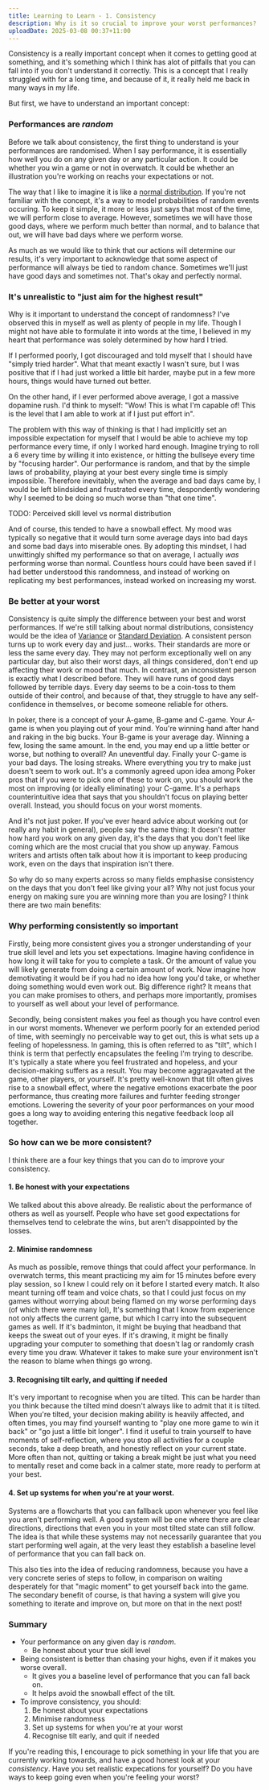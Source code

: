 ```yaml
---
title: Learning to Learn - 1. Consistency
description: Why is it so crucial to improve your worst performances?
uploadDate: 2025-03-08 00:37+11:00
---
```


Consistency is a really important concept when it comes to getting good at something, and it's something which I think has alot of pitfalls that you can fall into if you don't understand it correctly. This is a concept that I really struggled with for a long time, and because of it, it really held me back in many ways in my life. 

But first, we have to understand an important concept:

### Performances are _random_
Before we talk about consistency, the first thing to understand is your performances are randomised. When I say performance, it is essentially how well you do on any given day or any particular action. It could be whether you win a game or not in overwatch. It could be whether an illustration you're working on reachs your expectations or not. 

The way that I like to imagine it is like a [normal distribution](https://en.wikipedia.org/wiki/Normal_distribution). 
If you're not familiar with the concept, it's a way to model probabilities of random events occuring. To keep it simple, it more or less just says that most of the time, we will perform close to average. However, sometimes we will have those good days, where we perform much better than normal, and to balance that out, we will have bad days where we perform worse. 

As much as we would like to think that our actions will determine our results, it's very important to acknowledge that some aspect of performance will always be tied to random chance. Sometimes we'll just have good days and sometimes not. That's okay and perfectly normal.

### It's unrealistic to "just aim for the highest result"
Why is it important to understand the concept of randomness? I've observed this in myself as well as plenty of people in my life. Though I might not have able to formulate it into words at the time, I believed in my heart that performance was solely determined by how hard I tried. 

If I performed poorly, I got discouraged and told myself that I should have "simply tried harder". What that meant exactly I wasn't sure, but I was positive that if I had just worked a little bit harder, maybe put in a few more hours, things would have turned out better. 

On the other hand, if I ever performed above average, I got a massive dopamine rush. I'd think to myself: "Wow! This is what I'm capable of! This is the level that I am able to work at if I just put effort in". 

The problem with this way of thinking is that I had implicitly set an impossible expectation for myself that I would be able to achieve my top performance every time, if only I worked hard enough. Imagine trying to roll a 6 every time by willing it into existence, or hitting the bullseye every time by "focusing harder". Our performance is random, and that by the simple laws of probability, playing at your best every single time is simply impossible. Therefore inevitably, when the average and bad days came by, I would be left blindsided and frustrated every time, despondently wondering why I seemed to be doing so much worse than "that one time".

TODO: Perceived skill level vs normal distribution

And of course, this tended to have a snowball effect. My mood was typically so negative that it would turn some average days into bad days and some bad days into miserable ones. By adopting this mindset, I had unwittingly shifted my performance so that on average, I actually _was_ performing worse than normal. 
Countless hours could have been saved if I had better understood this randomness, and instead of working on replicating my best performances, instead worked on increasing my worst.

### Be better at your worst
Consistency is quite simply the difference between your best and worst performances. If we're still talking about normal distributions, consistency would be the idea of [Variance](https://en.wikipedia.org/wiki/Variance) or [Standard Deviation](https://en.wikipedia.org/wiki/Standard_deviation). A consistent person turns up to work every day and just... works. Their standards are more or less the same every day. They may not perform exceptionally well on any particular day, but also their worst days, all things considered, don't end up affecting their work or mood that much. In contrast, an inconsistent person is exactly what I described before. They will have runs of good days followed by terrible days. Every day seems to be a coin-toss to them outside of their control, and because of that, they struggle to have any self-confidence in themselves, or become someone reliable for others. 

In poker, there is a concept of your A-game, B-game and C-game. Your A-game is when you playing out of your mind. You're winning hand after hand and raking in the big bucks. Your B-game is your average day. Winning a few, losing the same amount. In the end, you may end up a little better or worse, but nothing to overall? An uneventful day. Finally your C-game is your bad days. The losing streaks. Where everything you try to make just doesn't seem to work out. It's a commonly agreed upon idea among Poker pros that if you were to pick one of these to work on, you should work the most on improving (or ideally eliminating) your C-game. It's a perhaps counterintuitive idea that says that you shouldn't focus on playing better overall. Instead, you should focus on your worst moments. 

And it's not just poker. If you've ever heard advice about working out (or really any habit in general), people say the same thing: It doesn't matter how hard you work on any given day, it's the days that you don't feel like coming which are the most crucial that you show up anyway. Famous writers and artists often talk about how it is important to keep producing work, even on the days that inspiration isn't there. 

So why do so many experts across so many fields emphasise consistency on the days that you don't feel like giving your all? Why not just focus your energy on making sure you are winning more than you are losing? I think there are two main benefits: 

### Why performing consistently so important
Firstly, being more consistent gives you a stronger understanding of your true skill level and lets you set expectations. Imagine having confidence in how long it will take for you to complete a task. Or the amount of value you will likely generate from doing a certain amount of work. Now imagine how demotivating it would be if you had no idea how long you'd take, or whether doing something would even work out. Big difference right? It means that you can make promises to others, and perhaps more importantly, promises to yourself as well about your level of performance. 

Secondly, being consistent makes you feel as though you have control even in our worst moments. Whenever we perform poorly for an extended period of time, with seemingly no perceivable way to get out, this is what sets up a feeling of hopelessness. In gaming, this is often referred to as "tilt", which I think is term that perfectly encapsulates the feeling I'm trying to describe. It's typically a state where you feel frustrated and hopeless, and your decision-making suffers as a result. You may become aggragavated at the game, other players, or yourself. It's pretty well-known that tilt often gives rise to a snowball effect, where the negative emotions exacerbate the poor performance, thus creating more failures and furhter feeding stronger emotions. Lowering the severity of your poor performances on your mood goes a long way to avoiding entering this negative feedback loop all together. 

### So how can we be more consistent?
I think there are a four key things that you can do to improve your consistency.

#### 1. Be honest with your expectations
We talked about this above already. Be realistic about the performance of others as well as yourself. People who have set good expectations for themselves tend to celebrate the wins, but aren't disappointed by the losses. 

#### 2. Minimise randomness
As much as possible, remove things that could affect your performance. In overwatch terms, this meant practicing my aim for 15 minutes before every play session, so I knew I could rely on it before I started every match. It also meant turning off team and voice chats, so that I could just focus on my games without worrying about being flamed on my worse performing days (of which there were many lol), It's something that I know from experience not only affects the current game, but which I carry into the subsequent games as well. If it's badminton, it might be buying that headband that keeps the sweat out of your eyes. If it's drawing, it might be finally upgrading your computer to something that doesn't lag or randomly crash every time you draw. Whatever it takes to make sure your environment isn't the reason to blame when things go wrong. 

#### 3. Recognising tilt early, and quitting if needed
It's very important to recognise when you are tilted. This can be harder than you think because the tilted mind doesn't always like to admit that it is tilted.  When you're tilted, your decision making ability is heavily affected, and often times, you may find yourself wanting to "play one more game to win it back" or "go just a little bit longer". I find it useful to train yourself to have moments of self-reflection, where you stop all activities for a couple seconds, take a deep breath, and honestly reflect on your current state. More often than not, quitting or taking a break might be just what you need to mentally reset and come back in a calmer state, more ready to perform at your best.

#### 4. Set up systems for when you're at your worst.
Systems are a flowcharts that you can fallback upon whenever you feel like you aren't performing well. A good system will be one where there are clear directions, directions that even you in your most tilted state can still follow. The idea is that while these systems may not necessarily guarantee that you start performing well again, at the very least they establish a baseline level of performance that you can fall back on. 

This also ties into the idea of reducing randomness, because you have a very concrete series of steps to follow, in comparison on waiting desperately for that "magic moment" to get yourself back into the game. The secondary benefit of course, is that having a system will give you something to iterate and improve on, but more on that in the next post!

### Summary
- Your performance on any given day is _random_.
    - Be honest about your true skill level
- Being consistent is better than chasing your highs, even if it makes you worse overall.
    - It gives you a baseline level of performance that you can fall back on.
    - It helps avoid the snowball effect of the tilt.
- To improve consistency, you should:
    1. Be honest about your expectations
    2. Minimise randomness
    3. Set up systems for when you're at your worst
    4. Recognise tilt early, and quit if needed

If you're reading this, I encourage to pick something in your life that you are currently working towards, and have a good honest look at your _consistency_. Have you set realistic expecations for yourself? Do you have ways to keep going even when you're feeling your worst?